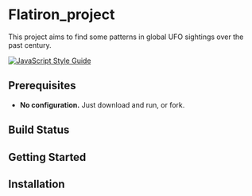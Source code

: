 # Flatiron_project

This project aims to find some patterns in global UFO sightings over the past century. 

[![JavaScript Style Guide](https://img.shields.io/badge/code_style-standard-brightgreen.svg)](https://standardjs.com)

## Prerequisites

- **No configuration.** Just download and run, or fork.  

## Build Status



## Getting Started



## Installation
